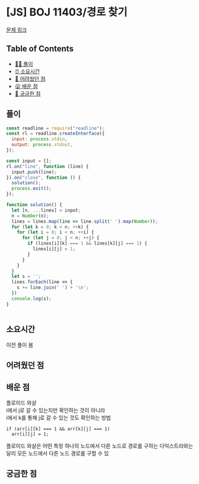 # [JS] BOJ 11403/경로 찾기

[문제 링크](https://www.acmicpc.net/problem/11403)

<!-- 제목으로 다음과 같은 내용으로 작성해주세요 ! -->
<!-- 📕 백준 : BOJ 문제번호/문제제목 e.g. BOJ 2577/숫자의 개수 -->
<!-- 📗 프로그래머스 : PRO 문제번호/문제제목 e.g. PRO 120812/최빈값 구하기 -->
<!-- 백준허브를 사용하시면 프로그래머스의 문제번호도 확인하실 수 있습니다 -->

## Table of Contents

- [✍🏻 풀이](#풀이)
- [⏰ 소요시간](#소요시간)
- [🫠 어려웠던 점](#어려웠던-점)
- [😮 배운 점](#배운-점)
- [🤔 궁금한 점](#궁금한-점)

## 풀이

<!-- ```옆에 사용하는 언어를 기입하세요 e.g. javascript, python -->

```javascript
const readline = require("readline");
const rl = readline.createInterface({
  input: process.stdin,
  output: process.stdout,
});

const input = [];
rl.on("line", function (line) {
  input.push(line);
}).on("close", function () {
  solution();
  process.exit();
});

function solution() {
  let [n, ...lines] = input;
  n = Number(n);
  lines = lines.map(line => line.split(' ').map(Number));
  for (let k = 0; k < n; ++k) {
    for (let i = 0; i < n; ++i) {
      for (let j = 0; j < n; ++j) {
        if (lines[i][k] === 1 && lines[k][j] === 1) {
          lines[i][j] = 1;
        }
      }
    }
  }
  let s = '';
  lines.forEach(line => {
    s += line.join(' ') + '\n';
  })
  console.log(s);
}



```
## 소요시간
이전 풀이 봄

## 어려웠던 점

## 배운 점
플로이드 와샬    
i에서 j로 갈 수 있는지만 확인하는 것이 아니라  
i에서 k를 통해 j로 갈 수 있는 것도 확인하는 방법  
```
if (arr[i][k] === 1 && arr[k][j] === 1)
  arr[i][j] = 1;
```

플로이드 와샬은 어떤 특정 하나의 노드에서 다른 노드로 경로를 구하는 다익스트라와는 달리 모든 노드에서 다른 노드 경로를 구할 수 있

## 궁금한 점
